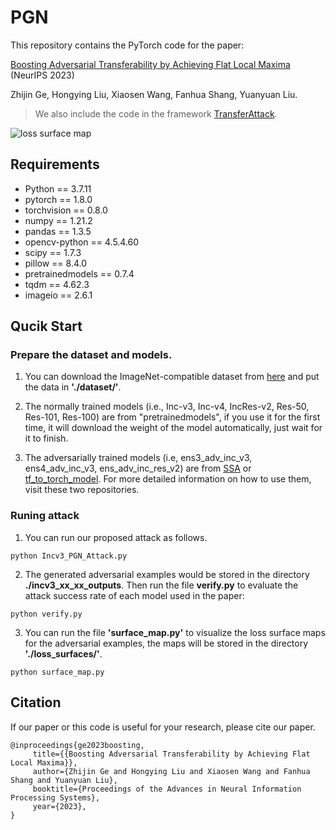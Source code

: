 # PGN
This repository contains the PyTorch code for the paper:

[Boosting Adversarial Transferability by Achieving Flat Local Maxima](https://arxiv.org/abs/2306.05225) (NeurIPS 2023)

Zhijin Ge, Hongying Liu, Xiaosen Wang, Fanhua Shang, Yuanyuan Liu.

> We also include the code in the framework [TransferAttack](https://github.com/Trustworthy-AI-Group/TransferAttack).
> 
![loss surface map](https://github.com/Trustworthy-AI-Group/PGN/blob/main/doc/images/loss_surface.png)
## Requirements
* Python == 3.7.11
* pytorch == 1.8.0
* torchvision == 0.8.0
* numpy == 1.21.2
* pandas == 1.3.5
* opencv-python == 4.5.4.60
* scipy == 1.7.3
* pillow == 8.4.0
* pretrainedmodels == 0.7.4
* tqdm == 4.62.3
* imageio == 2.6.1


## Qucik Start
### Prepare the dataset and models.
1. You can download the ImageNet-compatible dataset from [here](https://github.com/Zhijin-Ge/STM/tree/main/dataset) and put the data in **'./dataset/'**.

2. The normally trained models (i.e., Inc-v3, Inc-v4, IncRes-v2, Res-50, Res-101, Res-100) are from "pretrainedmodels", if you use it for the first time, it will download the weight of the model automatically, just wait for it to finish. 

3. The adversarially trained models (i.e, ens3_adv_inc_v3, ens4_adv_inc_v3, ens_adv_inc_res_v2) are from [SSA](https://github.com/yuyang-long/SSA) or [tf_to_torch_model](https://github.com/ylhz/tf_to_pytorch_model). For more detailed information on how to use them, visit these two repositories.

### Runing attack
1. You can run our proposed attack as follows. 
```
python Incv3_PGN_Attack.py
```
2. The generated adversarial examples would be stored in the directory **./incv3_xx_xx_outputs**. Then run the file **verify.py** to evaluate the attack success rate of each model used in the paper:
```
python verify.py
```
3. You can run the file **'surface_map.py'** to visualize the loss surface maps for the adversarial examples, the maps will be stored in the directory **'./loss_surfaces/'**.
```
python surface_map.py
```
## Citation
If our paper or this code is useful for your research, please cite our paper.
```
@inproceedings{ge2023boosting,
     title={{Boosting Adversarial Transferability by Achieving Flat Local Maxima}},
     author={Zhijin Ge and Hongying Liu and Xiaosen Wang and Fanhua Shang and Yuanyuan Liu},
     booktitle={Proceedings of the Advances in Neural Information Processing Systems},
     year={2023},
}
```
